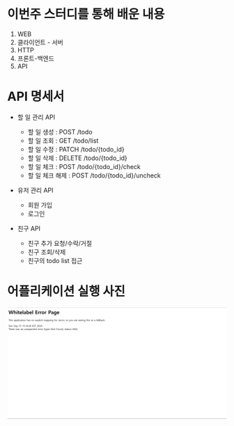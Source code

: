 # 이번주 스터디를 통해 배운 내용
1. WEB
2. 클라이언트 - 서버
3. HTTP
4. 프론트-백엔드
5. API

# API 명세서
- 할 일 관리 API
  - 할 일 생성 : POST   /todo
  - 할 일 조회 : GET    /todo/list
  - 할 일 수정 : PATCH  /todo/{todo_id}
  - 할 일 삭제 : DELETE /todo/{todo_id}
  - 할 일 체크 : POST   /todo/{todo_id}/check
  - 할 일 체크 해제 : POST /todo/{todo_id}/uncheck

- 유저 관리 API
  - 회원 가입
  - 로그인

- 친구 API
  - 친구 추가 요청/수락/거절
  - 친구 조회/삭제
  - 친구의 todo list 접근

# 어플리케이션 실행 사진
![img.png](img.png)